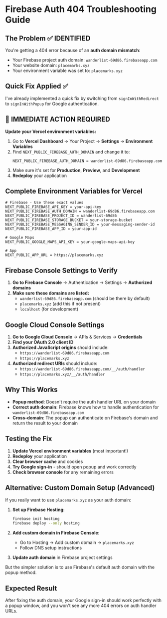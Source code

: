 # Firebase Auth 404 Troubleshooting Guide

## The Problem ✅ IDENTIFIED
You're getting a 404 error because of an **auth domain mismatch**:
- Your Firebase project auth domain: `wanderlist-69d86.firebaseapp.com`
- Your website domain: `placemarks.xyz`
- Your environment variable was set to: `placemarks.xyz`

## Quick Fix Applied ✅
I've already implemented a quick fix by switching from `signInWithRedirect` to `signInWithPopup` for Google authentication.

## 🚨 IMMEDIATE ACTION REQUIRED

**Update your Vercel environment variables:**

1. Go to **Vercel Dashboard** → Your Project → **Settings** → **Environment Variables**
2. Find `NEXT_PUBLIC_FIREBASE_AUTH_DOMAIN` and change it to:
   ```
   NEXT_PUBLIC_FIREBASE_AUTH_DOMAIN = wanderlist-69d86.firebaseapp.com
   ```
3. Make sure it's set for **Production**, **Preview**, and **Development**
4. **Redeploy** your application

## Complete Environment Variables for Vercel

```env
# Firebase - Use these exact values
NEXT_PUBLIC_FIREBASE_API_KEY = your-api-key
NEXT_PUBLIC_FIREBASE_AUTH_DOMAIN = wanderlist-69d86.firebaseapp.com
NEXT_PUBLIC_FIREBASE_PROJECT_ID = wanderlist-69d86
NEXT_PUBLIC_FIREBASE_STORAGE_BUCKET = your-storage-bucket
NEXT_PUBLIC_FIREBASE_MESSAGING_SENDER_ID = your-messaging-sender-id
NEXT_PUBLIC_FIREBASE_APP_ID = your-app-id

# Google Maps
NEXT_PUBLIC_GOOGLE_MAPS_API_KEY = your-google-maps-api-key

# App
NEXT_PUBLIC_APP_URL = https://placemarks.xyz
```

## Firebase Console Settings to Verify

1. **Go to Firebase Console** → Authentication → Settings → **Authorized domains**
2. **Make sure these domains are listed:**
   - `wanderlist-69d86.firebaseapp.com` (should be there by default)
   - `placemarks.xyz` (add this if not present)
   - `localhost` (for development)

## Google Cloud Console Settings

1. **Go to Google Cloud Console** → APIs & Services → **Credentials**
2. **Find your OAuth 2.0 client ID**
3. **Authorized JavaScript origins** should include:
   - `https://wanderlist-69d86.firebaseapp.com`
   - `https://placemarks.xyz`
4. **Authorized redirect URIs** should include:
   - `https://wanderlist-69d86.firebaseapp.com/__/auth/handler`
   - `https://placemarks.xyz/__/auth/handler`

## Why This Works

- **Popup method**: Doesn't require the auth handler URL on your domain
- **Correct auth domain**: Firebase knows how to handle authentication for `wanderlist-69d86.firebaseapp.com`
- **Cross-domain**: The popup can authenticate on Firebase's domain and return the result to your domain

## Testing the Fix

1. **Update Vercel environment variables** (most important!)
2. **Redeploy** your application
3. **Clear browser cache** and cookies
4. **Try Google sign-in** - should open popup and work correctly
5. **Check browser console** for any remaining errors

## Alternative: Custom Domain Setup (Advanced)

If you really want to use `placemarks.xyz` as your auth domain:

1. **Set up Firebase Hosting**:
   ```bash
   firebase init hosting
   firebase deploy --only hosting
   ```

2. **Add custom domain in Firebase Console**:
   - Go to Hosting → Add custom domain → `placemarks.xyz`
   - Follow DNS setup instructions

3. **Update auth domain** in Firebase project settings

But the simpler solution is to use Firebase's default auth domain with the popup method.

## Expected Result

After fixing the auth domain, your Google sign-in should work perfectly with a popup window, and you won't see any more 404 errors on auth handler URLs. 